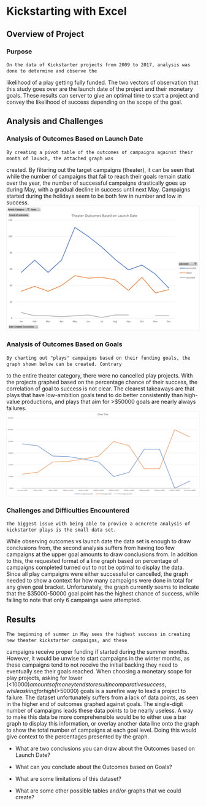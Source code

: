 # Kickstarting with Excel

## Overview of Project

### Purpose
	On the data of Kickstarter projects from 2009 to 2017, analysis was done to determine and observe the
likelihood of a play getting fully funded. The two vectors of observation that this study goes over
are the launch date of the project and their monetary goals. These results can server to give an optimal
time to start a project and convey the likelihood of success depending on the scope of the goal.

## Analysis and Challenges

### Analysis of Outcomes Based on Launch Date
	By creating a pivot table of the outcomes of campaigns against their month of launch, the attached graph was
created. By filtering out the target campaigns (theater), it can be seen that while the number of campaigns 
that fail to reach their goals remain static over the year, the number of successful campaigns drastically
goes up during May, with a gradual decline in success until next May. Campaigns started during the holidays
seem to be both few in number and low in success.
![Outcomes vs Launch Date](./resources/Theater_Outcomes_vs_Launch.png)

### Analysis of Outcomes Based on Goals
	By charting out "plays" campaigns based on their funding goals, the graph shown below can be created. Contrary
to the entire theater category, there were no cancelled play projects. With the projects graphed based on the
percentage chance of their success, the correlation of goal to success is not clear. The clearest takeaways are
that plays that have low-ambition goals tend to do better consistently than high-value productions, and plays
that aim for >$50000 goals are nearly always failures.
![Outcomes vs Goal](./resources/Outcomes_vs_Goals.png)

### Challenges and Difficulties Encountered
	The biggest issue with being able to provice a ocncrete analysis of kickstarter plays is the small data set.
While observing outcomes vs launch date the data set is enough to draw conclusions from, the second analysis
suffers from having too few campaigns at the upper goal amounts to draw conclusions from. In addition to this,
the requested format of a line graph based on percentage of campaigns completed turned out to not be optimal to
display the data. Since all play campaigns were either successful or cancelled, the graph needed to show a context
for how many campaigns were done in total for any given goal bracket. Unfortunately, the graph currently seems to 
indicate that the $35000-50000 goal point has the highest chance of success, while failing to note that only 6
campaings were attempted. 

## Results
	The beginning of summer in May sees the highest success in creating new theater kickstarter campaigns, and these
campaigns receive proper funding if started during the summer months. However, it would be unwise to start campaigns
in the winter months, as these campaigns tend to not receive the initial backing they need to eventually see their
goals reached. When choosing a monetary scope for play projects, asking for lower (<$10000) amounts of money tends to
result in comparative success, while asking for high (>$50000) goals is a surefire way to lead a project to failure.
	The dataset unfortunately suffers from a lack of data points, as seen in the higher end of outcomes graphed
against goals. The single-digit number of campaigns leads these data points to be nearly useless. A way to make this
data be more comprehensible would be to either use a bar graph to display this information, or overlay another data
line onto the graph to show the total number of campaigns at each goal level. Doing this would give context to the 
percentages presented by the graph.

- What are two conclusions you can draw about the Outcomes based on Launch Date?

- What can you conclude about the Outcomes based on Goals?

- What are some limitations of this dataset?

- What are some other possible tables and/or graphs that we could create?
